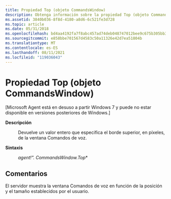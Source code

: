 ```yaml
---
title: Propiedad Top (objeto CommandsWindow)
description: Obtenga información sobre la propiedad Top (objeto CommandsWindow). Microsoft Agent está en desuso a partir Windows 7 y puede no estar disponible en versiones posteriores de Windows.
ms.assetid: 3840b036-8f8d-4180-a8d6-6c521fe3d728
ms.topic: article
ms.date: 05/31/2018
ms.openlocfilehash: bd4aa4192fa7f8abc457ad74deb048747012bee9c675b305bb3ca8a73056a402
ms.sourcegitcommit: e858bbe701567d4583c50a11326e42d7ea51804b
ms.translationtype: MT
ms.contentlocale: es-ES
ms.lasthandoff: 08/11/2021
ms.locfileid: "119036043"
---
```

# <a name="top-property-commandswindow-object"></a>Propiedad Top (objeto CommandsWindow)

\[Microsoft Agent está en desuso a partir Windows 7 y puede no estar disponible en versiones posteriores de Windows.\]

<dl> <dt>

<span id="Description"></span><span id="description"></span><span id="DESCRIPTION"></span>**Descripción**
</dt> <dd>

Devuelve un valor entero que especifica el borde superior, en píxeles, de la ventana Comandos de voz.

</dd> <dt>

<span id="Syntax"></span><span id="syntax"></span><span id="SYNTAX"></span>**Sintaxis**
</dt> <dd>

*agent!". CommandsWindow.Top**

</dd> </dl>

## <a name="remarks"></a>Comentarios

El servidor muestra la ventana Comandos de voz en función de la posición y el tamaño establecidos por el usuario.

 

 




